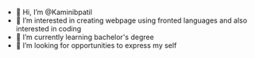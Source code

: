- 👋 Hi, I’m @Kaminibpatil
- 👀 I’m interested in creating webpage using fronted languages and also interested in coding 
- 🌱 I’m currently learning bachelor's degree 
- 💞️ I’m looking for opportunities to express my self 


<!---
Kaminibpatil/Kaminibpatil is a ✨ special ✨ repository because its `README.md` (this file) appears on your GitHub profile.
You can click the Preview link to take a look at your changes.
--->
